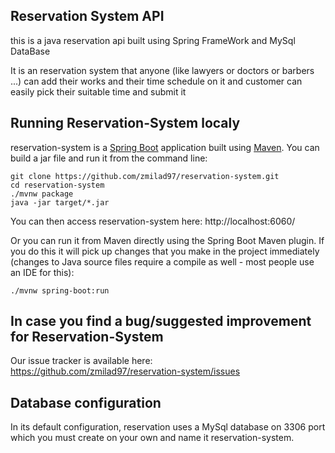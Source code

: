 ## Reservation System API
this is a java reservation api built using Spring FrameWork and MySql DataBase

It is an reservation system that anyone (like lawyers or doctors or barbers ...) can add their works and their time schedule  on it and customer can easily pick their suitable time and submit it

## Running Reservation-System  localy
reservation-system is a [Spring Boot](https://spring.io/guides/gs/spring-boot) application built using [Maven](https://spring.io/guides/gs/maven/). You can build a jar file and run it from the command line:


```
git clone https://github.com/zmilad97/reservation-system.git
cd reservation-system
./mvnw package
java -jar target/*.jar
```

You can then access reservation-system here: http://localhost:6060/



Or you can run it from Maven directly using the Spring Boot Maven plugin. If you do this it will pick up changes that you make in the project immediately (changes to Java source files require a compile as well - most people use an IDE for this):

```
./mvnw spring-boot:run
```

## In case you find a bug/suggested improvement for Reservation-System
Our issue tracker is available here: https://github.com/zmilad97/reservation-system/issues


## Database configuration

In its default configuration, reservation uses a MySql database on 3306 port which you must
create on your own and name it reservation-system.




